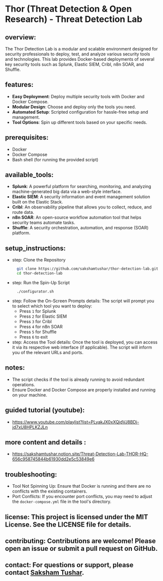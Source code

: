 # Thor (Threat Detection & Open Research) - Threat Detection Lab

## overview: 
  The Thor Detection Lab is a modular and scalable environment designed for security professionals to deploy, test, and analyze various security tools and technologies. This lab provides Docker-based deployments of several key security tools such as Splunk, Elastic SIEM, Cribl, n8n SOAR, and Shuffle.

## features:
  - **Easy Deployment**: Deploy multiple security tools with Docker and Docker Compose.
  - **Modular Design**: Choose and deploy only the tools you need.
  - **Automated Setup**: Scripted configuration for hassle-free setup and management.
  - **Tool Options**: Spin up different tools based on your specific needs.

## prerequisites:
  - Docker
  - Docker Compose
  - Bash shell (for running the provided script)

## available_tools:
  - **Splunk**: A powerful platform for searching, monitoring, and analyzing machine-generated big data via a web-style interface.
  - **Elastic SIEM**: A security information and event management solution built on the Elastic Stack.
  - **Cribl**: An observability pipeline that allows you to collect, reduce, and route data.
  - **n8n SOAR**: An open-source workflow automation tool that helps security teams automate tasks.
  - **Shuffle**: A security orchestration, automation, and response (SOAR) platform.

## setup_instructions:
  - step: Clone the Repository
    ```bash
      git clone https://github.com/sakshamtushar/thor-detection-lab.git
      cd thor-detection-lab
  - step: Run the Spin-Up Script
    ```bash
      ./configurator.sh
  - step: Follow the On-Screen Prompts
    details: 
      The script will prompt you to select which tool you want to deploy:
      - Press `1` for Splunk
      - Press `2` for Elastic SIEM
      - Press `3` for Cribl
      - Press `4` for n8n SOAR
      - Press `5` for Shuffle
      - Press `6` to exit
  - step: Access the Tool
    details: 
      Once the tool is deployed, you can access it via its respective web interface (if applicable). The script will inform you of the relevant URLs and ports.

## notes:
  - The script checks if the tool is already running to avoid redundant operations.
  - Ensure Docker and Docker Compose are properly installed and running on your machine.

## guided tutorial (youtube): 
  - https://www.youtube.com/playlist?list=PLyakJX0xXQjdVJ8BDj-jd7xU8HPLKZJLn

## more content and details : 
  - https://sakshamtushar.notion.site/Threat-Detection-Lab-THOR-HQ-656c958745844b61930dd2e5c53849e6

## troubleshooting:
  - Tool Not Spinning Up: Ensure that Docker is running and there are no conflicts with the existing containers.
  - Port Conflicts: If you encounter port conflicts, you may need to adjust the `docker-compose.yml` file in the tool's directory.

## license: This project is licensed under the MIT License. See the LICENSE file for details.

## contributing: Contributions are welcome! Please open an issue or submit a pull request on GitHub.

## contact: For questions or support, please contact [Saksham Tushar](mailto:sakshamtushar@gmail.com).
